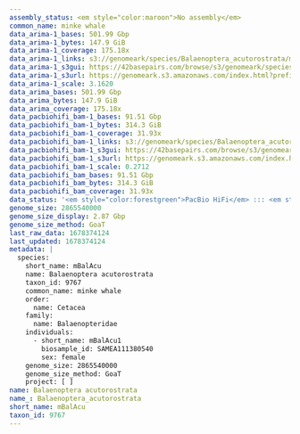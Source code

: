 ```yaml
---
assembly_status: <em style="color:maroon">No assembly</em>
common_name: minke whale
data_arima-1_bases: 501.99 Gbp
data_arima-1_bytes: 147.9 GiB
data_arima-1_coverage: 175.18x
data_arima-1_links: s3://genomeark/species/Balaenoptera_acutorostrata/mBalAcu1/genomic_data/arima/<br>
data_arima-1_s3gui: https://42basepairs.com/browse/s3/genomeark/species/Balaenoptera_acutorostrata/mBalAcu1/genomic_data/arima/
data_arima-1_s3url: https://genomeark.s3.amazonaws.com/index.html?prefix=species/Balaenoptera_acutorostrata/mBalAcu1/genomic_data/arima/
data_arima-1_scale: 3.1620
data_arima_bases: 501.99 Gbp
data_arima_bytes: 147.9 GiB
data_arima_coverage: 175.18x
data_pacbiohifi_bam-1_bases: 91.51 Gbp
data_pacbiohifi_bam-1_bytes: 314.3 GiB
data_pacbiohifi_bam-1_coverage: 31.93x
data_pacbiohifi_bam-1_links: s3://genomeark/species/Balaenoptera_acutorostrata/mBalAcu1/genomic_data/pacbio_hifi/<br>
data_pacbiohifi_bam-1_s3gui: https://42basepairs.com/browse/s3/genomeark/species/Balaenoptera_acutorostrata/mBalAcu1/genomic_data/pacbio_hifi/
data_pacbiohifi_bam-1_s3url: https://genomeark.s3.amazonaws.com/index.html?prefix=species/Balaenoptera_acutorostrata/mBalAcu1/genomic_data/pacbio_hifi/
data_pacbiohifi_bam-1_scale: 0.2712
data_pacbiohifi_bam_bases: 91.51 Gbp
data_pacbiohifi_bam_bytes: 314.3 GiB
data_pacbiohifi_bam_coverage: 31.93x
data_status: '<em style="color:forestgreen">PacBio HiFi</em> ::: <em style="color:forestgreen">Arima</em>'
genome_size: 2865540000
genome_size_display: 2.87 Gbp
genome_size_method: GoaT
last_raw_data: 1678374124
last_updated: 1678374124
metadata: |
  species:
    short_name: mBalAcu
    name: Balaenoptera acutorostrata
    taxon_id: 9767
    common_name: minke whale
    order:
      name: Cetacea
    family:
      name: Balaenopteridae
    individuals:
      - short_name: mBalAcu1
        biosample_id: SAMEA111380540
        sex: female
    genome_size: 2865540000
    genome_size_method: GoaT
    project: [ ]
name: Balaenoptera acutorostrata
name_: Balaenoptera_acutorostrata
short_name: mBalAcu
taxon_id: 9767
---
```

